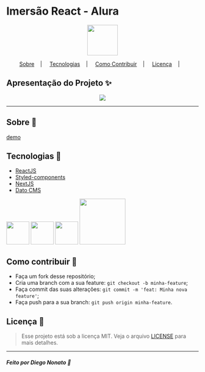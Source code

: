 <h1>Imersão React - Alura</h1>

<p align="center">
<image src="https://alurakut.vercel.app/logo.svg" style="width:80px" />
</p>

<p align="center">
<a href="#sobre-memo">Sobre</a>&nbsp;&nbsp;&nbsp; | &nbsp;&nbsp;&nbsp;
<a href="#tecnologias-rocket">Tecnologias</a>&nbsp;&nbsp;&nbsp; | &nbsp;&nbsp;&nbsp;
<a href="#como-contribuir-">Como Contribuir</a>&nbsp;&nbsp;&nbsp; | &nbsp;&nbsp;&nbsp;
<a href="#licença-scroll">Licença</a>&nbsp;&nbsp;&nbsp; | &nbsp;&nbsp;&nbsp;
</p>

## Apresentação do Projeto :sparkles:

<p align="center">
<image src="https://raw.githubusercontent.com/nonatodiego/alurakut/main/Screenshot%202021-07-14%20at%2012-33-39%20Screenshot.png" />
</p>

---

## Sobre :memo:

[demo](https://alurakut-eta-plum.vercel.app/)

## Tecnologias :rocket:

- <a href="https://pt-br.reactjs.org/"> ReactJS</a>
- <a href="https://styled-components.com/">Styled-components</a>
- <a href="https://nextjs.org/">NextJS</a>
- <a href="https://www.datocms.com/">Dato CMS</a>

<p>
<img src="https://image.flaticon.com/icons/png/512/1126/1126012.png" width="60">
<img src="https://www.styled-components.com/atom.png" width="60">
<img src="https://seeklogo.com/images/N/next-js-logo-8FCFF51DD2-seeklogo.com.png" width="60">
<img src="https://www.datocms.com/images/brand-assets/main-lockup.svg" width="120">
</p>

## Como contribuir 🤔

- Faça um fork desse repositório;
- Cria uma branch com a sua feature: `git checkout -b minha-feature`;
- Faça commit das suas alterações: `git commit -m 'feat: Minha nova feature'`;
- Faça push para a sua branch: `git push origin minha-feature`.

## Licença :scroll:

> Esse projeto está sob a licença MIT. Veja o arquivo [LICENSE](LICENSE) para mais detalhes.

---

##### Feito por Diego Nonato :wave:
